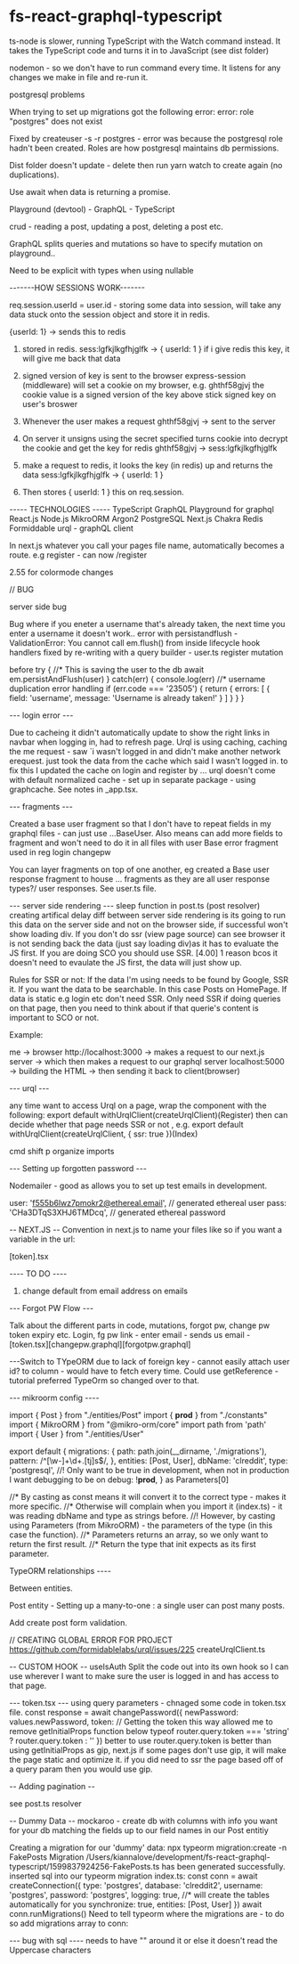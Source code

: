 # fs-react-graphql-typescript

ts-node is slower, running TypeScript with the Watch command instead.
It takes the TypeScript code and turns it in to JavaScript (see dist folder)

nodemon - so we don't have to run command every time. It listens for any changes we make in file and re-run it.

postgresql problems

When trying to set up migrations got the following error:
error: role "postgres" does not exist

Fixed by createuser -s -r postgres - error was because the postgresql role hadn't been created.
Roles are how postgresql maintains db permissions.

Dist folder doesn't update - delete then run yarn watch to create again (no duplications).

Use await when data is returning a promise.

Playground (devtool) - GraphQL - TypeScript

crud - reading a post, updating a post, deleting a post etc.

GraphQL splits queries and mutations so have to specify mutation on playground..

Need to be explicit with types when using nullable 

-------HOW SESSIONS WORK-------

req.session.userId = user.id - storing some data into session, will take any data stuck onto the session object and store it in redis.


{userId: 1} -> sends this to redis

1. stored in redis.
sess:lgfkjlkgfhjglfk -> { userId: 1 }
if i give redis this key, it will give me back that data

2. signed version of key is sent to the browser
express-session (middleware) will set a cookie on my browser, e.g. ghthf58gjvj
the cookie value is a signed version of the key above
stick signed key on user's broswer

3. Whenever the user makes a request
ghthf58gjvj -> sent to the server

4. On server it unsigns using the secret specified
turns cookie into
decrypt the cookie and get the key for redis
ghthf58gjvj -> sess:lgfkjlkgfhjglfk 

5. make a request to redis, it looks the key (in redis) up and returns the data
sess:lgfkjlkgfhjglfk -> { userId: 1 }

6. Then stores { userId: 1 } this on req.session.


----- TECHNOLOGIES -----
TypeScript
GraphQL
Playground for graphql
React.js
Node.js
MikroORM
Argon2
PostgreSQL
Next.js
Chakra
Redis
Formiddable urql - graphQL client

In next.js whatever you call your pages file name, automatically becomes a route. e.g register - can now /register

2.55 for colormode changes

// BUG

server side bug

Bug where if you eneter a username that's already taken, the next time you enter a username it doesn't work..
error with persistandflush - ValidationError: You cannot call em.flush() from inside lifecycle hook handlers
fixed by re-writing with a query builder - user.ts register mutation

before 
 try {
    //* This is saving the user to the db
    await em.persistAndFlush(user)
    } catch(err) {
      console.log(err)
      //* username duplication error handling
      if (err.code === '23505') {
        return {
          errors: [
            {
            field: 'username',
            message: 'Username is already taken!'
          }
        ]
      }
    } 
  }

--- login error ---

Due to cacheing it didn't automatically update to show the right links in navbar when logging in, had to refresh page.
Urql is using caching, caching the me request - saw `i wasn't logged in and didn't make another network erequest. just took the data from the cache which said I wasn't logged in.
to fix this I updated the cache on login and register by ...
urql doesn't come with default normalized cache - set up in separate package - using graphcache. See notes in _app.tsx.

--- fragments ---

Created a base user fragment so that I don't have to repeat fields in my graphql files -
can just use ...BaseUser. Also means can add more fields to fragment and won't need to do it in all files with user
Base error fragment used in reg login changepw

You can layer fragments on top of one another, 
eg created a Base user response fragment to house ... fragments as they are all user response types?/ user responses.
See user.ts file.

--- server side rendering ---
sleep function in post.ts (post resolver) creating artifical delay
diff between server side rendering is its going to run this data on the server side and not on the browser side,
if successful won't show loading div.
If you don't do ssr (view page source) can see browser it is not sending back the data (just say loading div)as it has to evaluate the JS first.
If you are doing SCO you should use SSR. [4.00]
1 reason bcos it doesn't need to evaulate the JS first, the data will just show up.

Rules for SSR or not:
If the data I'm using needs to be found by Google, SSR it. If you want the data to be searchable. In this case Posts on HomePage.
If data is static e.g login etc don't need SSR.
Only need SSR if doing queries on that page, then you need to think about if that querie's content is important to SCO or not.

Example:

me -> browser http://localhost:3000
-> makes a request to our next.js server
-> which then makes a request to our graphql server localhost:5000
-> building the HTML
-> then sending it back to client(browser)

--- urql ---

any time want to access Urql on a page, wrap the component with the following:
export default withUrqlClient(createUrqlClient)(Register)
then can decide whether that page needs SSR or not , e.g.
export default withUrqlClient(createUrqlClient, { ssr: true })(Index)

cmd shift p organize imports

--- Setting up forgotten password ---

Nodemailer - good as allows you to set up test emails in development.

user: 'f555b6lwz7pmokr2@ethereal.email', // generated ethereal user
      pass: 'CHa3DTqS3XHJ6TMDcq', // generated ethereal password

-- NEXT.JS --
Convention in next.js to name your files like so if you want a variable in the url:

[token].tsx


---- TO DO ----

1. change default from email address on emails

--- Forgot PW Flow ---

Talk about the different parts in code, mutations, forgot pw, change pw token expiry etc.
Login, fg pw link - enter email - sends us email - [token.tsx][changepw.graphql][forgotpw.graphql]

---Switch to TYpeORM due to lack of foreign key - cannot easily attach user id? to column - would have to fetch every time.
Could use getReference - tutorial preferred TypeOrm so changed over to that.

--- mikroorm config ----

import { Post } from "./entities/Post"
import { __prod__ } from "./constants"
import { MikroORM } from "@mikro-orm/core"
import path from 'path'
import { User } from "./entities/User"

export default {
  migrations: {
    path: path.join(__dirname, './migrations'), 
    pattern: /^[\w-]+\d+\.[tj]s$/, 
  },
  entities: [Post, User],
  dbName: 'clreddit',
  type: 'postgresql',
  //! Only want to be true in development, when not in production I want debugging to be on
  debug: !__prod__,
} as Parameters<typeof MikroORM.init>[0]

//* By casting as const means it will convert it to the correct type - makes it more specific.
//* Otherwise will complain when you import it (index.ts) - it was reading dbName and type as strings before.
//! However, by casting using Parameters (from MikroORM) - the parameters of the type (in this case the function).
//* Parameters returns an array, so we only want to return the first result.
//* Return the type that init expects as its first parameter.


TypeORM relationships ----

Between entities.

Post entity -
Setting up a many-to-one : a single user can post many posts.


Add create post form validation.

// CREATING GLOBAL ERROR FOR PROJECT
https://github.com/formidablelabs/urql/issues/225
createUrqlClient.ts


-- CUSTOM HOOK --
useIsAuth
Split the code out into its own hook so I can use wherever I want to make sure the user is logged in and has access to that page.


--- token.tsx ---
using query parameters - chnaged some code in token.tsx file.
const response = await changePassword({
            newPassword: values.newPassword,
            token: 
            // Getting the token this way allowed me to remove getInitialProps function below
            typeof router.query.token === 'string' ? router.query.token : ''
          })
          better to use router.query.token
is better than using getInitialProps as gip, next.js if some pages don't use gip, it will make the page static and optimize it.
if you did need to ssr the page based off of a query param then you would use gip.


-- Adding pagination --

see post.ts resolver

-- Dummy Data --
mockaroo - create db with columns with info you want for your db
matching the fields up to our field names in our Post entitiy

Creating a migration for our 'dummy' data:
npx typeorm migration:create -n FakePosts
Migration /Users/kiannalove/development/fs-react-graphql-typescript/1599837924256-FakePosts.ts has been generated successfully.
inserted sql into our typeorm migration
index.ts:
  const conn = await createConnection({
    type: 'postgres',
    database: 'clreddit2',
    username: 'postgres',
    password: 'postgres',
    logging: true,
    //* will create the tables automatically for you
    synchronize: true,
    entities: [Post, User]
  })
  await conn.runMigrations()
  Need to tell typeorm where the migrations are - to do so add migrations array to conn:


--- bug with sql ----
needs to have "" around it or else it doesn't read the Uppercase characters